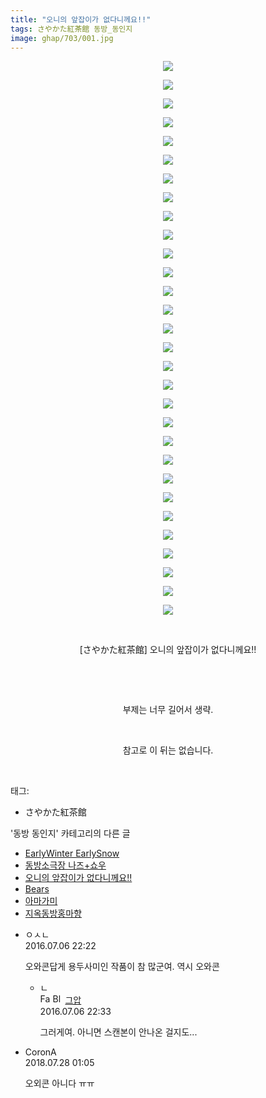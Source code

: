 ```yaml
---
title: "오니의 앞잡이가 없다니께요!!"
tags: さやかた紅茶館 동방_동인지
image: ghap/703/001.jpg
---
```

<div class="article">
<p style="text-align: center; clear: none; float: none;"><img src="{{ site.nasurl }}/ghap/703/001.jpg"/></p>
<p style="text-align: center; clear: none; float: none;"><img src="{{ site.nasurl }}/ghap/703/002.jpg"/></p>
<p style="text-align: center; clear: none; float: none;"><img src="{{ site.nasurl }}/ghap/703/003.jpg"/></p>
<p style="text-align: center; clear: none; float: none;"><img src="{{ site.nasurl }}/ghap/703/004.jpg"/></p>
<p style="text-align: center; clear: none; float: none;"><img src="{{ site.nasurl }}/ghap/703/005.jpg"/></p>
<p style="text-align: center; clear: none; float: none;"><img src="{{ site.nasurl }}/ghap/703/006.jpg"/></p>
<p style="text-align: center; clear: none; float: none;"><img src="{{ site.nasurl }}/ghap/703/007.jpg"/></p>
<p style="text-align: center; clear: none; float: none;"><img src="{{ site.nasurl }}/ghap/703/008.jpg"/></p>
<p style="text-align: center; clear: none; float: none;"><img src="{{ site.nasurl }}/ghap/703/009.jpg"/></p>
<p style="text-align: center; clear: none; float: none;"><img src="{{ site.nasurl }}/ghap/703/010.jpg"/></p>
<p style="text-align: center; clear: none; float: none;"><img src="{{ site.nasurl }}/ghap/703/011.jpg"/></p>
<p style="text-align: center; clear: none; float: none;"><img src="{{ site.nasurl }}/ghap/703/012.jpg"/></p>
<p style="text-align: center; clear: none; float: none;"><img src="{{ site.nasurl }}/ghap/703/013.jpg"/></p>
<p style="text-align: center; clear: none; float: none;"><img src="{{ site.nasurl }}/ghap/703/014.jpg"/></p>
<p style="text-align: center; clear: none; float: none;"><img src="{{ site.nasurl }}/ghap/703/015.jpg"/></p>
<p style="text-align: center; clear: none; float: none;"><img src="{{ site.nasurl }}/ghap/703/016.jpg"/></p>
<p style="text-align: center; clear: none; float: none;"><img src="{{ site.nasurl }}/ghap/703/017.jpg"/></p>
<p style="text-align: center; clear: none; float: none;"><img src="{{ site.nasurl }}/ghap/703/018.jpg"/></p>
<p style="text-align: center; clear: none; float: none;"><img src="{{ site.nasurl }}/ghap/703/019.jpg"/></p>
<p style="text-align: center; clear: none; float: none;"><img src="{{ site.nasurl }}/ghap/703/020.jpg"/></p>
<p style="text-align: center; clear: none; float: none;"><img src="{{ site.nasurl }}/ghap/703/021.jpg"/></p>
<p style="text-align: center; clear: none; float: none;"><img src="{{ site.nasurl }}/ghap/703/022.jpg"/></p>
<p style="text-align: center; clear: none; float: none;"><img src="{{ site.nasurl }}/ghap/703/023.jpg"/></p>
<p style="text-align: center; clear: none; float: none;"><img src="{{ site.nasurl }}/ghap/703/024.jpg"/></p>
<p style="text-align: center; clear: none; float: none;"><img src="{{ site.nasurl }}/ghap/703/025.jpg"/></p>
<p style="text-align: center; clear: none; float: none;"><img src="{{ site.nasurl }}/ghap/703/026.jpg"/></p>
<p style="text-align: center; clear: none; float: none;"><img src="{{ site.nasurl }}/ghap/703/027.jpg"/></p>
<p style="text-align: center; clear: none; float: none;"><img src="{{ site.nasurl }}/ghap/703/028.jpg"/></p>
<p style="text-align: center; clear: none; float: none;"><img src="{{ site.nasurl }}/ghap/703/029.jpg"/></p>
<p style="text-align: center; clear: none; float: none;"><img src="{{ site.nasurl }}/ghap/703/030.jpg"/></p>
<p style="text-align: center; clear: none; float: none;"><br/></p>
<p style="text-align: center; clear: none; float: none;">[さやかた紅茶館] 오니의 앞잡이가 없다니께요!!</p>
<p style="text-align: center; clear: none; float: none;"><br/></p>
<p style="text-align: center; clear: none; float: none;"><br/></p>
<p style="text-align: center; clear: none; float: none;">부제는 너무 길어서 생략.</p>
<p style="text-align: center; clear: none; float: none;"><br/></p>
<p style="text-align: center; clear: none; float: none;">참고로 이 뒤는 없습니다.</p>
<p><br/></p>
</div><div class="tagTrail">
<p>태그: </p>
<ul>
<li>さやかた紅茶館</li>
</ul>
</div><div class="another">
<p>'동방 동인지' 카테고리의 다른 글</p>
<ul>
<li><a href="/2016-07-06-ghap_706">EarlyWinter EarlySnow</a></li>
<li><a href="/2016-07-06-ghap_704">동방소극장 나즈+쇼우</a></li>
<li><a href="/2016-07-06-ghap_703">오니의 앞잡이가 없다니께요!!</a></li>
<li><a href="/2016-07-06-ghap_702">Bears</a></li>
<li><a href="/2016-07-06-ghap_701">아마가미</a></li>
<li><a href="/2016-07-06-ghap_700">지옥동방홍마향</a></li>
</ul>
</div><div class="cb_module cb_fluid">
<div class="cb_wrt cb_profile">
<div class="comment">
<ul>
<li class="cb_thumb_off" id="comment14749980">
<div class="cb_comment_area">
<div class="cb_info_area">
<div class="cb_section">
<span class="cb_nick_name">ㅇㅅㄴ</span>
</div>
<div class="cb_section">
<span class="cb_date">2016.07.06 22:22 </span>
</div>
</div>
<div class="cb_dsc_comment">
<p class="cb_dsc">
											오와콘답게 용두사미인 작품이 참 많군여. 역시 오와콘
										</p>
</div>
<ul>
<li class="cb_thumb_off" id="comment14749986">
<span class="cb_bu_subnode">ㄴ</span>
<div class="cb_comment_area">
<div class="cb_info_area">
<div class="cb_section">
<span class="cb_nick_name"><img alt="Favicon of https://ghaptouhou.tistory.com" height="16" onerror="this.onerror=null;this.parentNode.removeChild(this)" src="https://ghaptouhou.tistory.com/favicon.ico" width="16"/> <img alt="BlogIcon" height="16" onerror="this.parentNode.removeChild(this)" src="https://ghaptouhou.tistory.com/index.gif" width="16"/> <a href="https://ghaptouhou.tistory.com" onclick="return openLinkInNewWindow(this)"> 그압</a><span class="tistoryProfileLayerTrigger" onclick='TistoryProfile.show(event, this, {"title":"\uc800\uae30 \uc774\uac70 \ub098\uc911\uc5d0 \uc218\uc815 \uac00\ub2a5\ud558\ub098\uc694","url":"https:\/\/ghap.tistory.com","nickname":"\uadf8\uc555","items":[]}); return false;'></span></span>
</div>
<div class="cb_section">
<span class="cb_date">2016.07.06 22:33 </span>
</div>
</div>
<div class="cb_dsc_comment">
<p class="cb_dsc">
																그러게여. 아니면 스캔본이 안나온 걸지도...
															</p>
</div>
</div>
</li>
</ul>
</div></li>
<li class="cb_thumb_off" id="comment15295280">
<div class="cb_comment_area">
<div class="cb_info_area">
<div class="cb_section">
<span class="cb_nick_name">CoronA</span>
</div>
<div class="cb_section">
<span class="cb_date">2018.07.28 01:05 </span>
</div>
</div>
<div class="cb_dsc_comment">
<p class="cb_dsc">
											오외콘 아니다 ㅠㅠ
										</p>
</div>
</div></li>
</ul>
</div>
</div><!-- commentList close -->
</div>